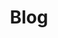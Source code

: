 ---
title: Blog
menu:
  main:
    identifier: blog
    weight: 10
    params:
      icon:
        vendor: fas
        name: blog
---